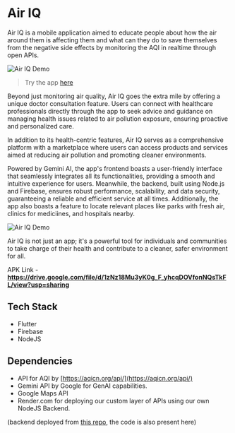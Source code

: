 # Air IQ

Air IQ is a mobile application aimed to educate people about how the air around them is affecting them and what can they do to save themselves from the negative side effects by monitoring the AQI in realtime through open APIs.

![Air IQ Demo](assets/readme_graphic2.png)

> Try the app [here](https://drive.google.com/file/d/19VXZ68YjWeeiUAWezKelAq9dz6VhNUQH/view?usp=sharing)

Beyond just monitoring air quality, Air IQ goes the extra mile by offering a unique doctor consultation feature. Users can connect with healthcare professionals directly through the app to seek advice and guidance on managing health issues related to air pollution exposure, ensuring proactive and personalized care.

In addition to its health-centric features, Air IQ serves as a comprehensive platform with a marketplace where users can access products and services aimed at reducing air pollution and promoting cleaner environments.

Powered by Gemini AI, the app's frontend boasts a user-friendly interface that seamlessly integrates all its functionalities, providing a smooth and intuitive experience for users. Meanwhile, the backend, built using Node.js and Firebase, ensures robust performance, scalability, and data security, guaranteeing a reliable and efficient service at all times. Additionally, the app also boasts a feature to locate relevant places like parks with fresh air, clinics for mediciines, and hospitals nearby.

![Air IQ Demo](assets/readme_graphic.png)

Air IQ is not just an app; it's a powerful tool for individuals and communities to take charge of their health and contribute to a cleaner, safer environment for all.


APK Link - **https://drive.google.com/file/d/1zNz18Mu3yK0g_F_yhcqDOVfonNQsTkFL/view?usp=sharing**

## Tech Stack

- Flutter
- Firebase
- NodeJS

## Dependencies

- API for AQI by [https://aqicn.org/api/](https://aqicn.org/api/)
- Gemini API by Google for GenAI capabilities.
- Google Maps API
- Render.com for deploying our custom layer of APIs using our own NodeJS Backend.

(backend deployed from [this repo](https://github.com/CharanMN7/air_iq_bc), the code is also present here)
